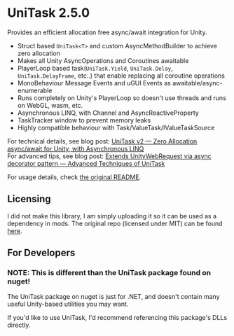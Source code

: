# UniTask 2.5.0

Provides an efficient allocation free async/await integration for Unity.

* Struct based `UniTask<T>` and custom AsyncMethodBuilder to achieve zero allocation
* Makes all Unity AsyncOperations and Coroutines awaitable
* PlayerLoop based task(`UniTask.Yield`, `UniTask.Delay`, `UniTask.DelayFrame`, etc..) that enable replacing all coroutine operations
* MonoBehaviour Message Events and uGUI Events as awaitable/async-enumerable
* Runs completely on Unity's PlayerLoop so doesn't use threads and runs on WebGL, wasm, etc.
* Asynchronous LINQ, with Channel and AsyncReactiveProperty
* TaskTracker window to prevent memory leaks
* Highly compatible behaviour with Task/ValueTask/IValueTaskSource

For technical details, see blog post: [UniTask v2 — Zero Allocation async/await for Unity, with Asynchronous LINQ
](https://medium.com/@neuecc/unitask-v2-zero-allocation-async-await-for-unity-with-asynchronous-linq-1aa9c96aa7dd)  
For advanced tips, see blog post: [Extends UnityWebRequest via async decorator pattern — Advanced Techniques of UniTask](https://medium.com/@neuecc/extends-unitywebrequest-via-async-decorator-pattern-advanced-techniques-of-unitask-ceff9c5ee846)

For usage details, check [the original README](https://github.com/Cysharp/UniTask).
## Licensing 
I did not make this library, I am simply uploading it so it can be used as a dependency in mods. The original repo (licensed under MIT) can be found [here](https://github.com/Cysharp/UniTask).

## For Developers

### **NOTE:** This is different than the UniTask package found on nuget!

The UniTask package on nuget is just for .NET, and doesn't contain many useful Unity-based utilities you may want.

If you'd like to use UniTask, I'd recommend referencing this package's DLLs directly.